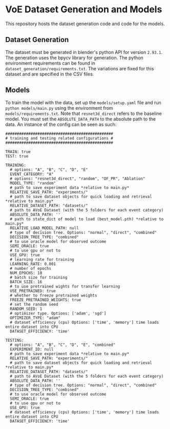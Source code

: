 
# VoE Dataset Generation and Models
This repository hosts the dataset generation code and code for the models.


## Dataset Generation
The dataset must be generated in blender's python API for version `2.93.1`. The generation uses the bpycv library for generation. The python environment requirements can be found in `dataset_generation/requirements.txt`. The variations are fixed for this dataset and are specified in the CSV files. 

## Models
To train the model with the data, set up the `models/setup.yaml` file and run `python models/main.py` using the environment from `models/requirements.txt`. Note that `resnet3d_direct` refers to the baseline model. You must set the `ABSOLUTE_DATA_PATH`  to the absolute path to the data. An instance of the config can be seen as such:

    ###############################################
    # training and testing related configurations #
    ###############################################
    
    TRAIN: true
    TEST: true
    
    TRAINING:
      # options: "A", "B", "C", "D", "E"
      EVENT_CATEGORY: "A"
      # options: "resnet3d_direct", "random", "OF_PR", "Ablation"
      MODEL_TYPE: "random"
      # path to save experiment data *relative to main.py*
      RELATIVE_SAVE_PATH: "experiments/"
      # path to save dataset objects for quick loading and retrieval *relative to main.py*
      RELATIVE_DATASET_PATH: "datasets/"
      # path to AVoE Dataset (with the 5 folders for each event category)
      ABSOLUTE_DATA_PATH: ''
      # path to state_dict of model to load (best_model.pth) *relative to main.py*
      RELATIVE_LOAD_MODEL_PATH: null
      # type of decision tree. Options: "normal", "direct", "combined"
      DECISION_TREE_TYPE: "combined"
      # to use oracle model for observed outcome
      SEMI_ORACLE: true
      # to use gpu or not to
      USE_GPU: true
      # learning rate for training
      LEARNING_RATE: 0.001
      # number of epochs
      NUM_EPOCHS: 10
      # batch size for training
      BATCH_SIZE: 16
      # to use pretrained wights for transfer learning
      USE_PRETRAINED: true
      # whether to freeze pretrained weights
      FREEZE_PRETRAINED_WEIGHTS: true
      # set the random seed
      RANDOM_SEED: 1
      # optimizer type. Options: ['adam', 'sgd']
      OPTIMIZER_TYPE: "adam"
      # dataset efficiency (cpu) Options: ['time', 'memory'] time loads entire dataset into CPU
      DATASET_EFFICIENCY: 'time'
    
    TESTING:
      # options: "A", "B", "C", "D", "E", "combined"
      EXPERIMENT_ID: null
      # path to save experiment data *relative to main.py*
      RELATIVE_SAVE_PATH: "experiments/"
      # path to save dataset objects for quick loading and retrieval *relative to main.py*
      RELATIVE_DATASET_PATH: "datasets/"
      # path to AVoE Dataset (with the 5 folders for each event category)
      ABSOLUTE_DATA_PATH: ''
      # type of decision tree. Options: "normal", "direct", "combined"
      DECISION_TREE_TYPE: "combined"
      # to use oracle model for observed outcome
      SEMI_ORACLE: true
      # to use gpu or not to
      USE_GPU: true
      # dataset efficiency (cpu) Options: ['time', 'memory'] time loads entire dataset into CPU
      DATASET_EFFICIENCY: 'time'
